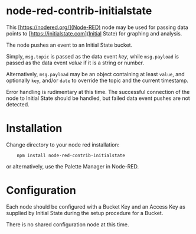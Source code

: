 # node-red-contrib-initialstate

This [https://nodered.org/](Node-RED) node may be used for passing data
points to [https://initialstate.com](Initial State) for graphing and
analysis.

The node pushes an event to an Initial State bucket.

Simply, `msg.topic` is passed as the data event _key_, while `msg.payload`
is passed as the data event _value_ if it is a string or number.

Alternatively, `msg.payload` may be an object containing at least `value`,
and optionally `key`, and/or `date` to override the topic and the current
timestamp.

Error handling is rudimentary at this time.  The successful connection of
the node to Initial State should be handled, but failed data event pushes
are not detected.

# Installation

Change directory to your node red installation:
```
    npm install node-red-contrib-initialstate
```
or alternatively, use the Palette Manager in Node-RED.

# Configuration

Each node should be configured with a Bucket Key and an Access Key as
supplied by Initial State during the setup procedure for a Bucket.

There is no shared configuration node at this time.
